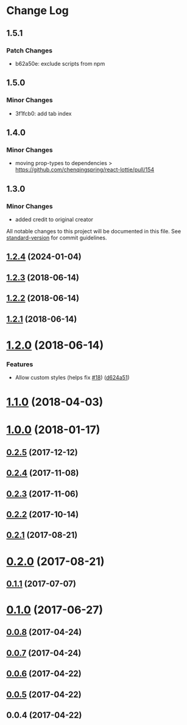 # Change Log

## 1.5.1

### Patch Changes

- b62a50e: exclude scripts from npm

## 1.5.0

### Minor Changes

- 3f1fcb0: add tab index

## 1.4.0

### Minor Changes

- moving prop-types to dependencies > https://github.com/chenqingspring/react-lottie/pull/154

## 1.3.0

### Minor Changes

- added credit to original creator

All notable changes to this project will be documented in this file. See [standard-version](https://github.com/conventional-changelog/standard-version) for commit guidelines.

<a name="1.2.4"></a>

## [1.2.4](https://github.com/chenqingspring/react-lottie/compare/v1.2.3...v1.2.4) (2024-01-04)

<a name="1.2.3"></a>

## [1.2.3](https://github.com/chenqingspring/react-lottie/compare/v1.2.2...v1.2.3) (2018-06-14)

<a name="1.2.2"></a>

## [1.2.2](https://github.com/chenqingspring/react-lottie/compare/v1.2.1...v1.2.2) (2018-06-14)

<a name="1.2.1"></a>

## [1.2.1](https://github.com/chenqingspring/react-lottie/compare/v1.2.0...v1.2.1) (2018-06-14)

<a name="1.2.0"></a>

# [1.2.0](https://github.com/chenqingspring/react-lottie/compare/v1.1.0...v1.2.0) (2018-06-14)

### Features

- Allow custom styles (helps fix [#18](https://github.com/chenqingspring/react-lottie/issues/18)) ([d624a51](https://github.com/chenqingspring/react-lottie/commit/d624a51))

<a name="1.1.0"></a>

# [1.1.0](https://github.com/chenqingspring/react-lottie/compare/v1.0.0...v1.1.0) (2018-04-03)

<a name="1.0.0"></a>

# [1.0.0](https://github.com/chenqingspring/react-lottie/compare/v0.2.5...v1.0.0) (2018-01-17)

<a name="0.2.5"></a>

## [0.2.5](https://github.com/chenqingspring/react-lottie/compare/v0.2.4...v0.2.5) (2017-12-12)

<a name="0.2.4"></a>

## [0.2.4](https://github.com/chenqingspring/react-lottie/compare/v0.2.3...v0.2.4) (2017-11-08)

<a name="0.2.3"></a>

## [0.2.3](https://github.com/chenqingspring/react-lottie/compare/v0.2.2...v0.2.3) (2017-11-06)

<a name="0.2.2"></a>

## [0.2.2](https://github.com/chenqingspring/react-lottie/compare/v0.2.1...v0.2.2) (2017-10-14)

<a name="0.2.1"></a>

## [0.2.1](https://github.com/chenqingspring/react-lottie/compare/v0.2.0...v0.2.1) (2017-08-21)

<a name="0.2.0"></a>

# [0.2.0](https://github.com/chenqingspring/react-lottie/compare/v0.1.1...v0.2.0) (2017-08-21)

<a name="0.1.1"></a>

## [0.1.1](https://github.com/chenqingspring/react-lottie/compare/v0.1.0...v0.1.1) (2017-07-07)

<a name="0.1.0"></a>

# [0.1.0](https://github.com/chenqingspring/react-lottie/compare/v0.0.8...v0.1.0) (2017-06-27)

<a name="0.0.8"></a>

## [0.0.8](https://github.com/chenqingspring/react-lottie/compare/v0.0.7...v0.0.8) (2017-04-24)

<a name="0.0.7"></a>

## [0.0.7](https://github.com/chenqingspring/react-lottie/compare/v0.0.6...v0.0.7) (2017-04-24)

<a name="0.0.6"></a>

## [0.0.6](https://github.com/chenqingspring/react-lottie/compare/v0.0.5...v0.0.6) (2017-04-22)

<a name="0.0.5"></a>

## [0.0.5](https://github.com/chenqingspring/react-lottie/compare/v0.0.4...v0.0.5) (2017-04-22)

<a name="0.0.4"></a>

## 0.0.4 (2017-04-22)
